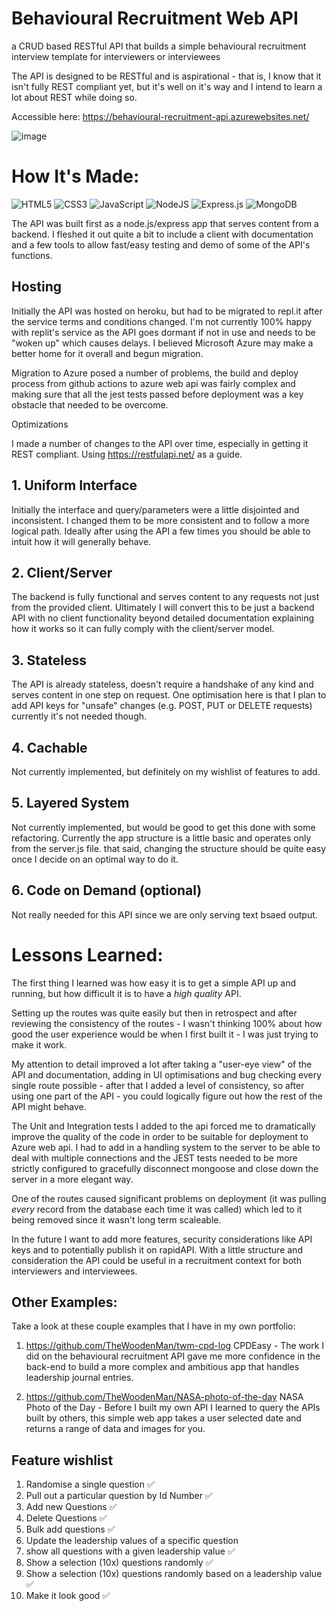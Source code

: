 # Behavioural Recruitment Web API

a CRUD based RESTful API that builds a simple behavioural recruitment interview template for interviewers or interviewees

The API is designed to be RESTful and is aspirational - that is, I know that it isn't fully REST compliant yet, but it's well on it's way and I intend to learn a lot about REST while doing so.

Accessible here: https://behavioural-recruitment-api.azurewebsites.net/

![image](https://user-images.githubusercontent.com/85075266/200978222-b12e5a75-7696-4599-9832-20bdf9919570.png)


# How It's Made:
![HTML5](https://img.shields.io/badge/html5-%23E34F26.svg?style=for-the-badge&logo=html5&logoColor=white)
![CSS3](https://img.shields.io/badge/css3-%231572B6.svg?style=for-the-badge&logo=css3&logoColor=white)
![JavaScript](https://img.shields.io/badge/javascript-%23323330.svg?style=for-the-badge&logo=javascript&logoColor=%23F7DF1E)
![NodeJS](https://img.shields.io/badge/node.js-6DA55F?style=for-the-badge&logo=node.js&logoColor=white)
![Express.js](https://img.shields.io/badge/express.js-%23404d59.svg?style=for-the-badge&logo=express&logoColor=%2361DAFB)
![MongoDB](https://img.shields.io/badge/MongoDB-%234ea94b.svg?style=for-the-badge&logo=mongodb&logoColor=white)

The API was built first as a node.js/express app that serves content from a backend. I fleshed it out quite a bit to include a client with documentation and a few tools to allow fast/easy testing and demo of some of the API's functions.

## Hosting

Initially the API was hosted on heroku, but had to be migrated to repl.it after the service terms and conditions changed. I'm not currently 100% happy with replit's service as the API goes dormant if not in use and needs to be "woken up" which causes delays. I believed Microsoft Azure may make a better home for it overall and begun migration.

Migration to Azure posed a number of problems, the build and deploy process from github actions to azure web api was fairly complex and making sure that all the jest tests passed before deployment was a key obstacle that needed to be overcome.  

Optimizations

I made a number of changes to the API over time, especially in getting it REST compliant. Using https://restfulapi.net/ as a guide.

## 1. Uniform Interface
Initially the interface and query/parameters were a little disjointed and inconsistent.  I changed them to be more consistent and to follow a more logical path.  Ideally after using the API a few times you should be able to intuit how it will generally behave.

## 2. Client/Server
The backend is fully functional and serves content to any requests not just from the provided client. Ultimately I will convert this to be just a backend API with no client functionality beyond detailed documentation explaining how it works so it can fully comply with the client/server model.

## 3. Stateless
The API is already stateless, doesn't require a handshake of any kind and serves content in one step on request. One optimisation here is that I plan to add API keys for "unsafe" changes (e.g. POST, PUT or DELETE requests) currently it's not needed though.

## 4. Cachable 
Not currently implemented, but definitely on my wishlist of features to add.

## 5. Layered System
Not currently implemented, but would be good to get this done with some refactoring. Currently the app structure is a little basic and operates only from the server.js file.  that said, changing the structure should be quite easy once I decide on an optimal way to do it.

## 6.  Code on Demand (optional)
Not really needed for this API since we are only serving text bsaed output.

# Lessons Learned:
The first thing I learned was how easy it is to get a simple API up and running, but how difficult it is to have a *high quality* API.  

Setting up the routes was quite easily but then in retrospect and after reviewing the consistency of the routes - I wasn't thinking 100% about how good the user experience would be when I first built it - I was just trying to make it work. 

My attention to detail improved a lot after taking a "user-eye view" of the API and documentation, adding in UI optimisations and bug checking every single route possible - after that I added a level of consistency, so after using one part of the API - you could logically figure out how the rest of the API might behave.

The Unit and Integration tests I added to the api forced me to dramatically improve the quality of the code in order to be suitable for deployment to Azure web api.  I had to add in a handling system to the server to be able to deal with multiple connections and the JEST tests needed to be more strictly configured to gracefully disconnect mongoose and close down the server in a more elegant way.  

One of the routes caused significant problems on deployment (it was pulling *every* record from the database each time it was called) which led to it being removed since it wasn't long term scaleable.

In the future I want to add more features, security considerations like API keys and to potentially publish it on rapidAPI. 
With a little structure and consideration the API could be useful in a recruitment context for both interviewers and interviewees.

## Other Examples:
Take a look at these couple examples that I have in my own portfolio:

1. https://github.com/TheWoodenMan/twm-cpd-log CPDEasy - The work I did on the behavioural recruitment API gave me more confidence in the back-end to build a more complex and ambitious app that handles leadership journal entries.

2. https://github.com/TheWoodenMan/NASA-photo-of-the-day NASA Photo of the Day - Before I built my own API I learned to query the APIs built by others, this simple web app takes a user selected date and returns a range of data and images for you.


## Feature wishlist

1.  Randomise a single question ✅
2.  Pull out a particular question by Id Number ✅
3.  Add new Questions ✅
4.  Delete Questions ✅
5.  Bulk add questions ✅
6.  Update the leadership values of a specific question
7.  show all questions with a given leadership value ✅
8.  Show a selection (10x) questions randomly ✅
9.  Show a selection (10x) questions randomly based on a leadership value ✅
10. Make it look good ✅
